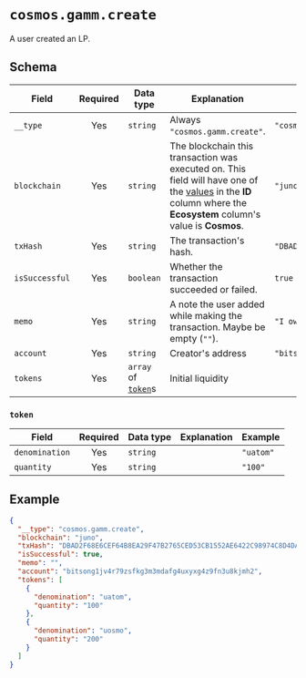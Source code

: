 # `cosmos.gamm.create`

A user created an LP.

## Schema

| Field          | Required | Data type                     | Explanation                                                                                                                                                                                   | Example                                                              |
| -------------- | :------: | ----------------------------- | --------------------------------------------------------------------------------------------------------------------------------------------------------------------------------------------- | -------------------------------------------------------------------- |
| `__type`       |   Yes    | `string`                      | Always `"cosmos.gamm.create"`.                                                                                                                                                                | `"cosmos.gamm.create"`                                               |
| `blockchain`   |   Yes    | `string`                      | The blockchain this transaction was executed on. This field will have one of the [values](../../blockchains.md) in the **ID** column where the **Ecosystem** column's value is **Cosmos**. | `"juno"`                                                             |
| `txHash`       |   Yes    | `string`                      | The transaction's hash.                                                                                                                                                                       | `"DBAD2F68E6CEF64B8EA29F47B2765CED53CB1552AE6422C98974C8D4DA8869F8"` |
| `isSuccessful` |   Yes    | `boolean`                     | Whether the transaction succeeded or failed.                                                                                                                                                  | `true`                                                               |
| `memo`         |   Yes    | `string`                      | A note the user added while making the transaction. Maybe be empty (`""`).                                                                                                                    | `"I owed you 1.5 ATOM since you paid for lunch."`                    |
| `account`      |   Yes    | `string`                      | Creator's address                                                                                                                                                                             | `"bitsong1jv4r79zsfkg3m3mdafg4uxyxg4z9fn3u8kjmh2"`                   |
| `tokens`       |   Yes    | `array` of [`token`](#token)s | Initial liquidity                                                                                                                                                                             |                                                                      |

### `token`

| Field          | Required | Data type | Explanation | Example   |
| -------------- | :------: | --------- | ----------- | --------- |
| `denomination` |   Yes    | `string`  |             | `"uatom"` |
| `quantity`     |   Yes    | `string`  |             | `"100"`   |

## Example

```json
{
  "__type": "cosmos.gamm.create",
  "blockchain": "juno",
  "txHash": "DBAD2F68E6CEF64B8EA29F47B2765CED53CB1552AE6422C98974C8D4DA8869F8",
  "isSuccessful": true,
  "memo": "",
  "account": "bitsong1jv4r79zsfkg3m3mdafg4uxyxg4z9fn3u8kjmh2",
  "tokens": [
    {
      "denomination": "uatom",
      "quantity": "100"
    },
    {
      "denomination": "uosmo",
      "quantity": "200"
    }
  ]
}
```
